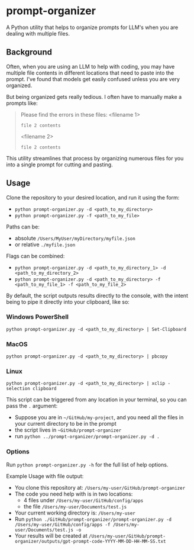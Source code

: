# prompt-organizer
A Python utility that helps to organize prompts for LLM's when you are dealing with multiple files.


## Background
Often, when you are using an LLM to help with coding, you may have multiple file contents in different locations that need to paste into the prompt. I've found that models get easily confused unless you are very organized. 

But being organized gets really tedious. I often have to manually make a prompts like: 

> Please find the errors in these files:
> <filename 1>
> ```
> file 2 contents
> ```
> 
> <filename 2>
> ```
> file 2 contents
> ```

This utility streamlines that process by organizing numerous files for you into a single prompt for cutting and pasting. 

## Usage
Clone the repository to your desired location, and run it using the form: 
- `python prompt-organizer.py -d <path_to_my_directory>`
- `python prompt-organizer.py -f <path_to_my_file>`

Paths can be: 
- absolute `/Users/MyUser/myDirectory/myfile.json`
- or relative `./myfile.json`

Flags can be combined:
- `python prompt-organizer.py -d <path_to_my_directory_1> -d <path_to_my_directory_2>`
- `python prompt-organizer.py -d <path_to_my_directory> -f <path_to_my_file_1> -f <path_to_my_file_2>`

By default, the script outputs results directly to the console, with the intent being to pipe it directly into your clipboard, like so:

### Windows PowerShell
`python prompt-organizer.py -d <path_to_my_directory> | Set-Clipboard`
### MacOS
`python prompt-organizer.py -d <path_to_my_directory> | pbcopy`
### Linux
`python prompt-organizer.py -d <path_to_my_directory> | xclip -selection clipboard`

This script can be triggered from any location in your terminal, so you can pass the `.` argument:
- Suppose you are in `~/GitHub/my-project`, and you need all the files in your current directory to be in the prompt
- the script lives in `~GitHub/prompt-organizer`
- run `python ../prompt-organizer/prompt-organizer.py -d .`

### Options
Run `python prompt-organizer.py -h` for the full list of help options.

Example Usage with file output:
- You clone this repository at: `/Users/my-user/GitHub/prompt-organizer`
- The code you need help with is in two locations:
  - 4 files under `/Users/my-user/GitHub/config/apps`
  - the file `/Users/my-user/Documents/test.js`
- Your current working directory is: `/Users/my-user`
- Run `python ./GitHub/prompt-organizer/prompt-organizer.py -d /Users/my-user/GitHub/config/apps -f /Users/my-user/Documents/test.js -o`
- Your results will be created at `/Users/my-user/GitHub/prompt-organizer/outputs/gpt-prompt-code-YYYY-MM-DD-HH-MM-SS.txt`

